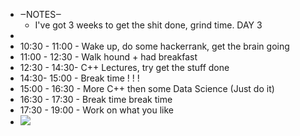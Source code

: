 - ‒NOTES‒ 
    - I've got 3 weeks to get the shit done, grind time. DAY 3
- 
- 10:30 - 11:00 - Wake up, do some hackerrank, get the brain going
- 11:00 - 12:30 - Walk hound + had breakfast 
- 12:30 - 14:30- C++ Lectures, try get the stuff done
- 14:30- 15:00 - Break time ! ! ! 
- 15:00 - 16:30 - More C++ then some Data Science (Just do it)
- 16:30 - 17:30 - Break time break time
- 17:30 - 19:00 - Work on what you like
- ![](local:///home/mali/remnote/remnote-614c8a3b6997e6001643dfce/files/D5nKfklPs0_XmhXFaRUQ27HzO8HQ3zPUVRoGcvUa9fG0kMCof6liGRrUDKDa3cItsYOZQo2xJFsGN-pE7eyqFccqGHknQdFOy0H9biLwrtYaKNt2FtYu6Vdb6xqMq6EZ.png) 
